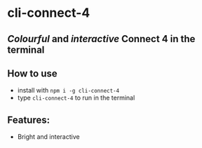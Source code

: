# cli-connect-4

## ***Colourful*** and ***interactive*** Connect 4 in the terminal

## How to use
- install with ```npm i -g cli-connect-4``` 
- type ```cli-connect-4``` to run in the terminal

## Features:
- Bright and interactive 